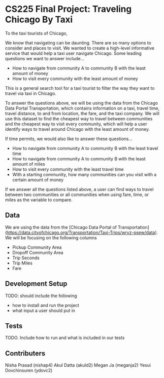 # CS225 Final Project: Traveling Chicago By Taxi
To the taxi tourists of Chicago,

We know that navigating can be daunting.  There are so many options to consider and places to visit.  We wanted to create a high-level informative service that would help a taxi user navigate Chicago.  Some leading questions we want to answer include…
- How to navigate from community A to community B with the least amount of money
- How to visit every community with the least amount of money 

This is a general search tool for a taxi tourist to filter the way they want to travel via taxi in Chicago.

To answer the questions above, we will be using the data from the Chicago Data Portal Transportation, which contains information on a taxi, travel time, travel distance, to and from location, the fare, and the taxi company.  We will use this dataset to find the cheapest way to travel between communities and the cheapest way to visit every community, which will help a user identify ways to travel around Chicago with the least amount of money.

If time permits, we would also like to answer these questions…
- How to navigate from community A to community B with the least travel time
- How to navigate from community A to community B with the least amount of miles
- How to visit every community with the least travel time
- With a starting community, how many communities can you visit with a certain amount of money

If we answer all the questions listed above, a user can find ways to travel between two communities or all communities when using fare, time, or miles as the variable to compare.

## Data
We are using the data from the [Chicago Data Portal of Transportation]  (https://data.cityofchicago.org/Transportation/Taxi-Trips/wrvz-psew/data).  We will be focusing on the following columns
- Pickup Community Area
- Dropoff Community Area
- Trip Seconds
- Trip Miles
- Fare

## Development Setup
TODO: should include the following
- how to install and run the project
- what input a user should put in

## Tests
TODO. Include how to run and what is included in our tests

## Contributers
Nisha Prasad (nishap4)
Akul Datta (akuld2)
Megan Ja (meganja2)
Yesui Dovchinsuren (ydovc2)

